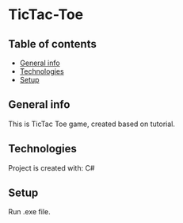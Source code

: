 # TicTac-Toe

## Table of contents
* [General info](#general-info)
* [Technologies](#technologies)
* [Setup](#setup)

## General info
This is TicTac Toe game, created based on tutorial.
	
## Technologies
Project is created with: C#
	
## Setup
Run .exe file.


